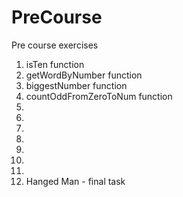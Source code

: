 # PreCourse

Pre course exercises

1. isTen function
2. getWordByNumber function
3. biggestNumber function
4. countOddFromZeroToNum function
5.
6.
7.
8.
9.
10.
11.
12. Hanged Man - final task 